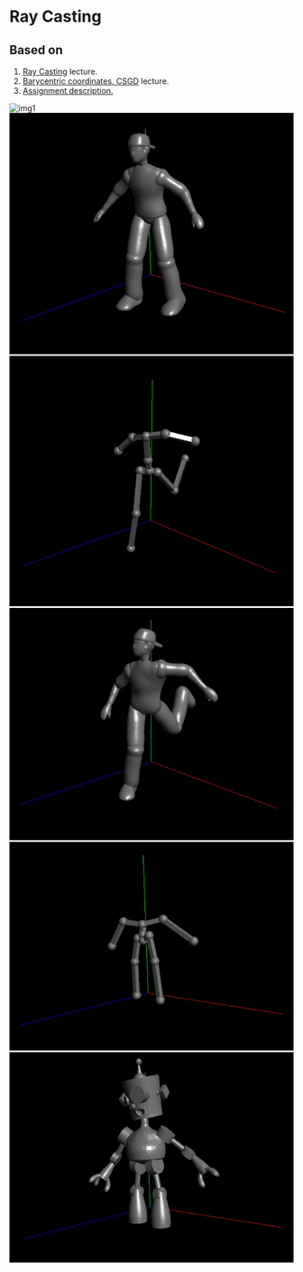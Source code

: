 # Ray Casting

## Based on
1) [Ray Casting](https://www.youtube.com/watch?v=Co3LTPRUGPo&list=PLQ3UicqQtfNuBjzJ-KEWmG1yjiRMXYKhh&index=9&ab_channel=JustinSolomon) lecture.
2) [Barycentric coordinates, CSGD](https://www.youtube.com/watch?v=B8Q1nqW3XcE&list=PLQ3UicqQtfNuBjzJ-KEWmG1yjiRMXYKhh&index=10&ab_channel=JustinSolomon) lecture.
3) [Assignment description.](https://ocw.mit.edu/courses/6-837-computer-graphics-fall-2012/resources/mit6_837f12_assn4/)

![img1](https://github.com/akihiko47/MIT-6.837-Assignment2/blob/master/9.bmp)
![img2](https://github.com/akihiko47/MIT-6.837-Assignment2/blob/master/Images/mesh1.jpg)
![img3](https://github.com/akihiko47/MIT-6.837-Assignment2/blob/master/Images/skel2.jpg)
![img4](https://github.com/akihiko47/MIT-6.837-Assignment2/blob/master/Images/mesh2.jpg)
![img5](https://github.com/akihiko47/MIT-6.837-Assignment2/blob/master/Images/skel3.jpg)
![img6](https://github.com/akihiko47/MIT-6.837-Assignment2/blob/master/Images/mesh3.jpg)